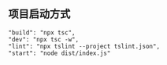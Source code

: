 ## 项目启动方式

```
"build": "npx tsc",
"dev": "npx tsc -w",
"lint": "npx tslint --project tslint.json",
"start": "node dist/index.js"
```


